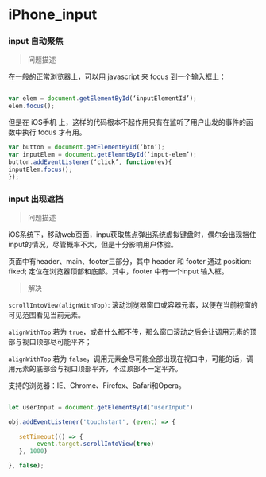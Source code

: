 # iPhone_input

###  input 自动聚焦

> 问题描述

在一般的正常浏览器上，可以用 javascript 来 focus 到一个输入框上：

```javascript

var elem = document.getElementById(‘inputElementId’);
elem.focus();

```
但是在 iOS手机 上，这样的代码根本不起作用只有在监听了用户出发的事件的函数中执行 focus 才有用。

``` javascript
var button = document.getElementById(‘btn’);
var inputElem = document.getElemntById(‘input-elem’);
button.addEventListener(‘click’, function(ev){
inputElem.focus();
});

```


### input 出现遮挡

>  问题描述

iOS系统下，移动web页面，inpu获取焦点弹出系统虚拟键盘时，偶尔会出现挡住input的情况，尽管概率不大，但是十分影响用户体验。


页面中有header、main、footer三部分，其中 header 和 footer 通过 position: fixed; 定位在浏览器顶部和底部。其中，footer 中有一个input 输入框。

> 解决

`scrollIntoView(alignWithTop)`: 滚动浏览器窗口或容器元素，以便在当前视窗的可见范围看见当前元素。

`alignWithTop` 若为 `true`，或者什么都不传，那么窗口滚动之后会让调用元素的顶部与视口顶部尽可能平齐；

`alignWithTop` 若为 `false`，调用元素会尽可能全部出现在视口中，可能的话，调用元素的底部会与视口顶部平齐，不过顶部不一定平齐。

支持的浏览器：IE、Chrome、Firefox、Safari和Opera。

``` javascript

let userInput = document.getElementById("userInput")

obj.addEventListener('touchstart', (event) => {
   
   setTimeout(() => {
   		event.target.scrollIntoView(true)
   }, 1000)

}, false);

``` 